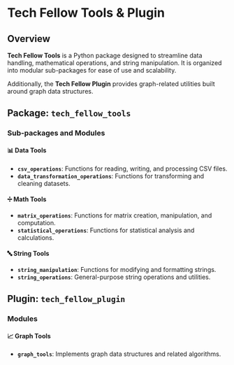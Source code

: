 # Tech Fellow Tools & Plugin

## Overview

**Tech Fellow Tools** is a Python package designed to streamline data handling, mathematical operations, and string manipulation. It is organized into modular sub-packages for ease of use and scalability.

Additionally, the **Tech Fellow Plugin** provides graph-related utilities built around graph data structures.

## Package: `tech_fellow_tools`

### Sub-packages and Modules

#### 📊 Data Tools

- **`csv_operations`**: Functions for reading, writing, and processing CSV files.
- **`data_transformation_operations`**: Functions for transforming and cleaning datasets.

#### ➗ Math Tools

- **`matrix_operations`**: Functions for matrix creation, manipulation, and computation.
- **`statistical_operations`**: Functions for statistical analysis and calculations.

#### 🔤 String Tools

- **`string_manipulation`**: Functions for modifying and formatting strings.
- **`string_operations`**: General-purpose string operations and utilities.

## Plugin: `tech_fellow_plugin`

### Modules

#### 📈 Graph Tools

- **`graph_tools`**: Implements graph data structures and related algorithms.
